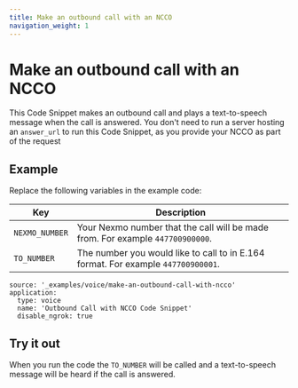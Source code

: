 ```yaml
---
title: Make an outbound call with an NCCO
navigation_weight: 1
---
```


# Make an outbound call with an NCCO

This Code Snippet makes an outbound call and plays a
text-to-speech message when the call is answered. You don't need to run a
server hosting an `answer_url` to run this Code Snippet, as you provide your
NCCO as part of the request

## Example

Replace the following variables in the example code:

Key |	Description
-- | --
`NEXMO_NUMBER` |	Your Nexmo number that the call will be made from. For example `447700900000`.
`TO_NUMBER` |	The number you would like to call to in E.164 format. For example `447700900001`.

```code_snippets
source: '_examples/voice/make-an-outbound-call-with-ncco'
application:
  type: voice
  name: 'Outbound Call with NCCO Code Snippet'
  disable_ngrok: true
```

## Try it out

When you run the code the `TO_NUMBER` will be called and a text-to-speech message
will be heard if the call is answered.
